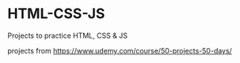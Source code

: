 # HTML-CSS-JS
Projects to practice HTML, CSS &amp; JS

projects from https://www.udemy.com/course/50-projects-50-days/
